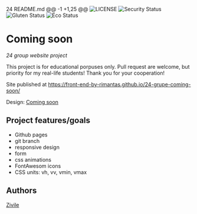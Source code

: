  24  README.md 
@@ -1 +1,25 @@
![LICENSE](https://img.shields.io/badge/license-MIT-blue.svg?style=flat-square)
![Security Status](https://img.shields.io/security-headers?label=Security&url=https%3A%2F%2Fgithub.com&style=flat-square)
![Gluten Status](https://img.shields.io/badge/Gluten-Free-green.svg)
![Eco Status](https://img.shields.io/badge/ECO-Friendly-green.svg)

# Coming soon

_24 group website project_

This project is for educational porpuses only. Pull request are welcome, but priority for my real-life students! Thank you for your cooperation!

Site published at https://front-end-by-rimantas.github.io/24-grupe-coming-soon/

Design: [Coming soon]()

## Project features/goals

-   Github pages
-   git branch
-   responsive design
-   form
-   css animations
-   FontAwesom icons
-   CSS units: vh, vv, vmin, vmax

## Authors
[Zivile](https://github.com/zvlzvl)